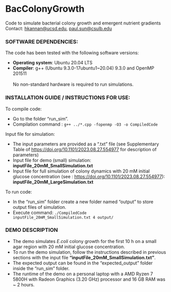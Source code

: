 # BacColonyGrowth
Code to simulate bacterial colony growth and emergent nutrient gradients
Contact: hkannan@ucsd.edu, paul.sun@csulb.edu

### SOFTWARE DEPENDENCIES:  
The code has been tested with the following software versions:  
+	**Operating system**: Ubuntu 20.04 LTS  
+ **Compiler**: g++ (Ubuntu 9.3.0-17ubuntu1~20.04) 9.3.0 and OpenMP 201511   <br/><br/>
No non-standard hardware is required to run simulations.  

### INSTALLATION GUIDE / INSTRUCTIONS FOR USE:
To compile code:
+ Go to the folder “run_sim”.
+ Compilation command : ```g++ ../*.cpp -fopenmp -O3 -o CompiledCode```

Input file for simulation:
+	The input parameters are provided as a “.txt” file (see Supplementary Table of https://doi.org/10.1101/2023.08.27.554977 for description of parameters)
+ Input file for demo (small) simulation: **inputFile_20mM_SmallSimulation.txt**
+ Input file for full simulation of colony dynamics with 20 mM initial glucose concentration (see : https://doi.org/10.1101/2023.08.27.554977):     **inputFile_20mM_LargeSimulation.txt**

To run code:  
+ In the “run_sim” folder create a new folder named “output” to store output files of simulation.  
+ Execute command: ```./CompiledCode inputFile_20mM_SmallSimulation.txt 4 output/```
  
### DEMO DESCRIPTION
+	The demo simulates *E.coli* colony growth for the first 10 h on a small agar region with 20 mM initial glucose concentration.
+	To run the demo simulation, follow the instructions described in previous sections with the input file **“inputFile_20mM_SmallSimulation.txt”**.
+	The expected output can be found in the “expected_output” folder inside the “run_sim” folder. 
+	The runtime of the demo on a personal laptop with a AMD Ryzen 7 5800H with Radeon Graphics (3.20 GHz) processor and 16 GB RAM was ~ 2 hours. 


